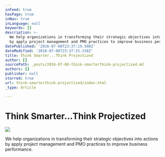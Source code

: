 ```yaml
---
inFeed: true
hasPage: true
inNav: true
inLanguage: null
keywords: []
description: >-
  We help organizations in transforming their strategic objectives into actions
  by apply project management and PMO practices to improve business performance.
datePublished: '2016-07-08T23:37:19.508Z'
dateModified: '2016-07-08T23:37:15.338Z'
title: Think Smarter...Think Projectized
author: []
sourcePath: _posts/2016-07-08-think-smarterthink-projectized.md
authors: []
publisher: null
starred: true
url: think-smarterthink-projectized/index.html
_type: Article

---
```

# Think Smarter...Think Projectized
![](https://the-grid-user-content.s3-us-west-2.amazonaws.com/1bb9a1d3-0bf6-4de7-8814-fc9792f27c8c.png)

We help organizations in transforming their strategic objectives into actions by apply project management and PMO practices to improve business performance.